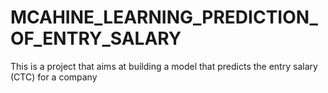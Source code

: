 # MCAHINE_LEARNING_PREDICTION_OF_ENTRY_SALARY
This is a project that aims at building a model that predicts the entry salary (CTC) for a company
